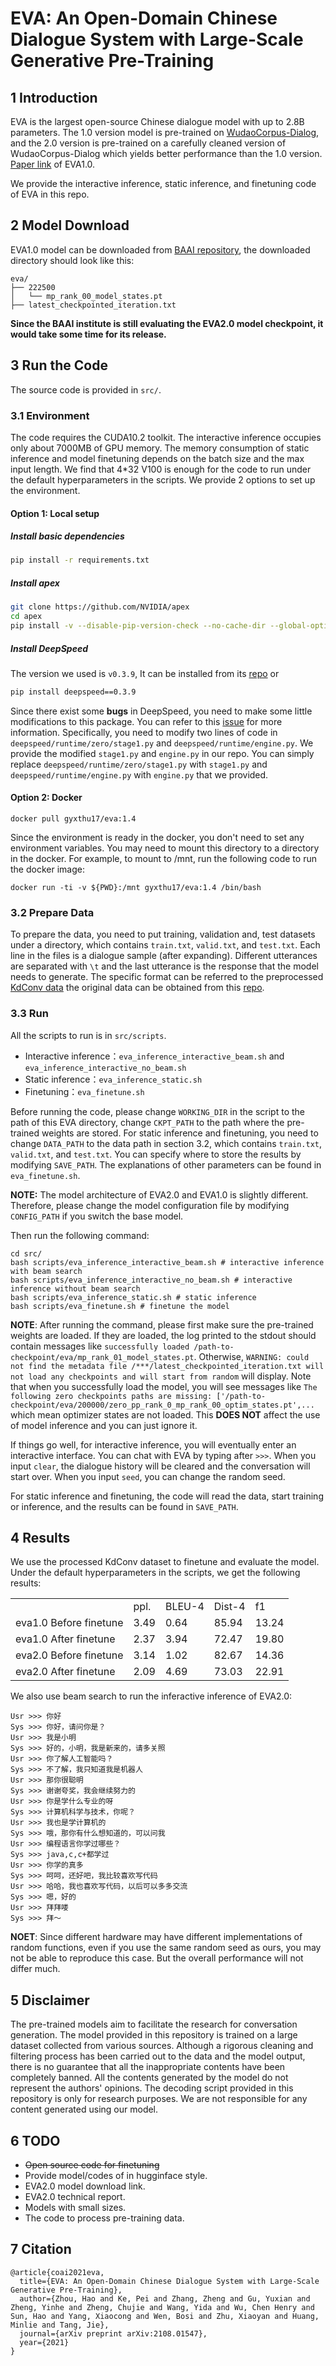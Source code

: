 # EVA: An Open-Domain Chinese Dialogue System with Large-Scale Generative Pre-Training

## 1 Introduction

EVA is the largest open-source Chinese dialogue model with up to 2.8B parameters. The 1.0 version model is pre-trained on [WudaoCorpus-Dialog](https://resource.wudaoai.cn/home), and the 2.0 version is pre-trained on a carefully cleaned version of WudaoCorpus-Dialog which yields better performance than the 1.0 version. [Paper link](https://arxiv.org/abs/2108.01547) of EVA1.0.

We provide the interactive inference, static inference, and finetuning code of EVA in this repo.

## 2 Model Download
EVA1.0 model can be downloaded from [BAAI repository](https://wudaoai.cn/model/detail/EVA), the downloaded directory should look like this:

```[bash]
eva/
├── 222500
│   └── mp_rank_00_model_states.pt
├── latest_checkpointed_iteration.txt
```

**Since the BAAI institute is still evaluating the EVA2.0 model checkpoint, it would take some time for its release.**

## 3 Run the Code

The source code is provided in `src/`.

### 3.1 Environment

The code requires the CUDA10.2 toolkit. The interactive inference occupies only about 7000MB of GPU memory. The memory consumption of static inference and model finetuning depends on the batch size and the max input length. We find that 4*32 V100 is enough for the code to run under the default hyperparameters in the scripts. We provide 2 options to set up the environment.

#### Option 1: Local setup

##### Install basic dependencies

```bash
pip install -r requirements.txt
```

##### Install apex

```bash
git clone https://github.com/NVIDIA/apex
cd apex
pip install -v --disable-pip-version-check --no-cache-dir --global-option="--cpp_ext" --global-option="--cuda_ext" ./
```
##### Install DeepSpeed

The version we used is `v0.3.9`, It can be installed from its [repo](https://github.com/microsoft/DeepSpeed/releases/tag/v0.3.9) or 
```bash
pip install deepspeed==0.3.9
```
Since there exist some **bugs** in DeepSpeed, you need to make some little modifications to this package. You can refer to this [issue](https://github.com/TsinghuaAI/CPM-2-Finetune/issues/11) for more information. Specifically, you need to modify two lines of code in `deepspeed/runtime/zero/stage1.py` and `deepspeed/runtime/engine.py`. We provide the modified `stage1.py` and `engine.py` in our repo. You can simply replace `deepspeed/runtime/zero/stage1.py` with `stage1.py` and `deepspeed/runtime/engine.py` with `engine.py` that we provided. 

#### Option 2: Docker

```[bash]
docker pull gyxthu17/eva:1.4
```

Since the environment is ready in the docker, you don't need to set any environment variables. You may need to mount this directory to a directory in the docker. For example, to mount to /mnt, run the following code to run the docker image:

```[bash]
docker run -ti -v ${PWD}:/mnt gyxthu17/eva:1.4 /bin/bash
```

### 3.2 Prepare Data

To prepare the data, you need to put training, validation and, test datasets under a directory, which contains `train.txt`, `valid.txt`, and `test.txt`. Each line in the files is a dialogue sample (after expanding). Different utterances are separated with `\t` and the last utterance is the response that the model needs to generate. The specific format can be referred to the preprocessed [KdConv data](https://drive.google.com/file/d/1AO06NvhFA5axZci8hC9IZ6nJEYjkbRKg/view?usp=sharing) the original data can be obtained from this [repo](https://github.com/thu-coai/KdConv).


### 3.3 Run

All the scripts to run is in `src/scripts`.

+ Interactive inference：`eva_inference_interactive_beam.sh` and `eva_inference_interactive_no_beam.sh`
+ Static inference：`eva_inference_static.sh`
+ Finetuning：`eva_finetune.sh`

Before running the code, please change `WORKING_DIR` in the script to the path of this EVA directory, change `CKPT_PATH` to the path where the pre-trained weights are stored. For static inference and finetuning, you need to change `DATA_PATH` to the data path in section 3.2, which contains `train.txt`, `valid.txt`, and `test.txt`. You can specify where to store the results by modifying `SAVE_PATH`. The explanations of other parameters can be found in `eva_finetune.sh`.

**NOTE:** The model architecture of EVA2.0 and EVA1.0 is slightly different. Therefore, please change the model configuration file by modifying `CONFIG_PATH` if you switch the base model. 

Then run the following command:

```[bash]
cd src/
bash scripts/eva_inference_interactive_beam.sh # interactive inference with beam search
bash scripts/eva_inference_interactive_no_beam.sh # interactive inference without beam search
bash scripts/eva_inference_static.sh # static inference
bash scripts/eva_finetune.sh # finetune the model
```

**NOTE**: After running the command, please first make sure the pre-trained weights are loaded. If they are loaded, the log printed to the stdout should contain messages like `successfully loaded /path-to-checkpoint/eva/mp_rank_01_model_states.pt`. Otherwise, `WARNING: could not find the metadata file /***/latest_checkpointed_iteration.txt will not load any checkpoints and will start from random` will display. Note that when you successfully load the model, you will see messages like `The following zero checkpoints paths are missing: ['/path-to-checkpoint/eva/200000/zero_pp_rank_0_mp_rank_00_optim_states.pt',...` which mean optimizer states are not loaded. This **DOES NOT** affect the use of model inference and you can just ignore it.

If things go well, for interactive inference, you will eventually enter an interactive interface. You can chat with EVA by typing after `>>>`. When you input `clear`, the dialogue history will be cleared and the conversation will start over. When you input `seed`, you can change the random seed. 

For static inference and finetuning, the code will read the data, start training or inference, and the results can be found in `SAVE_PATH`.

## 4 Results

We use the processed KdConv dataset to finetune and evaluate the model. Under the default hyperparameters in the scripts, we get the following results:

|                        |      |        |        |       |
| ----                   | ---- | ----   | ----   | ----  |
|                        | ppl. | BLEU-4 | Dist-4 | f1    |
| eva1.0 Before finetune     | 3.49 | 0.64   | 85.94  | 13.24 |  
| eva1.0 After finetune    | 2.37 | 3.94   | 72.47  | 19.80 |
| eva2.0 Before finetune     | 3.14 | 1.02   | 82.67  | 14.36 |  
| eva2.0 After finetune     | 2.09 | 4.69   | 73.03  | 22.91 |

We also use beam search to run the inferactive inference of EVA2.0:

```[]
Usr >>> 你好
Sys >>> 你好，请问你是？
Usr >>> 我是小明
Sys >>> 好的，小明，我是新来的，请多关照
Usr >>> 你了解人工智能吗？
Sys >>> 不了解，我只知道我是机器人
Usr >>> 那你很聪明
Sys >>> 谢谢夸奖，我会继续努力的
Usr >>> 你是学什么专业的呀
Sys >>> 计算机科学与技术，你呢？
Usr >>> 我也是学计算机的
Sys >>> 哦，那你有什么想知道的，可以问我
Usr >>> 编程语言你学过哪些？
Sys >>> java,c,c+都学过
Usr >>> 你学的真多
Sys >>> 呵呵，还好吧，我比较喜欢写代码
Usr >>> 哈哈，我也喜欢写代码，以后可以多多交流
Sys >>> 嗯，好的
Usr >>> 拜拜喽
Sys >>> 拜～
```

**NOET**: Since different hardware may have different implementations of random functions, even if you use the same random seed as ours, you may not be able to reproduce this case. But the overall performance will not differ much.

## 5 Disclaimer

The pre-trained models aim to facilitate the research for conversation generation. The model provided in this repository is trained on a large dataset collected from various sources. Although a rigorous cleaning and filtering process has been carried out to the data and the model output, there is no guarantee that all the inappropriate contents have been completely banned. All the contents generated by the model do not represent the authors' opinions. The decoding script provided in this repository is only for research purposes. We are not responsible for any content generated using our model.


## 6 TODO

+ ~~Open source code for finetuning~~
+ Provide model/codes of in hugginface style.
+ EVA2.0 model download link.
+ EVA2.0 technical report.
+ Models with small sizes.
+ The code to process pre-training data.

## 7 Citation

```
@article{coai2021eva,
  title={EVA: An Open-Domain Chinese Dialogue System with Large-Scale Generative Pre-Training},
  author={Zhou, Hao and Ke, Pei and Zhang, Zheng and Gu, Yuxian and Zheng, Yinhe and Zheng, Chujie and Wang, Yida and Wu, Chen Henry and Sun, Hao and Yang, Xiaocong and Wen, Bosi and Zhu, Xiaoyan and Huang, Minlie and Tang, Jie},
  journal={arXiv preprint arXiv:2108.01547},
  year={2021}
}
```